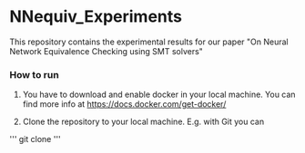 # NNequiv_Experiments

This repository contains the experimental results for our paper "On Neural Network Equivalence Checking using SMT solvers"


### How to run #

1) You have to download and enable docker in your local machine. You can find more info at https://docs.docker.com/get-docker/

2) Clone the repository to your local machine.
E.g. with Git you can 

'''
git clone 
'''
